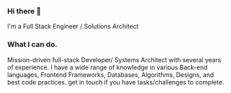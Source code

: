 ### Hi there 👋
I'm a Full Stack Engineer / Solutions Architect
### What I can do.
Mission-driven full-stack Developer/ Systems Architect with several years of experience. I have a wide range of knowledge in various Back-end languages, Frontend Frameworks, Databases, Algorithms, Designs, and best code practices. get in touch if you have tasks/challenges to complete.
 
<!--
**Ashutosh-Malve/Ashutosh-Malve** is a ✨ _special_ ✨ repository because its `README.md` (this file) appears on your GitHub profile.

Here are some ideas to get you started:

- 🔭 I’m currently working on ...
- 🌱 I’m currently learning ... 
- 👯 I’m looking to collaborate on ...
- 🤔 I’m looking for help with ...
- 💬 Ask me about ... 
- 📫 How to reach me: ... malvework@gmail.com
- 😄 Pronouns: ... He/Him 
-->
